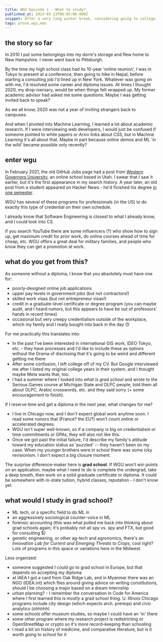 ```yaml
---
title: WGU Episode 1 - What to study?
published_at: 2023-03-23T08:05:00.000Z
snippet: After a very long winter break, considering going to college.
tags: prose,wgu,edu
---
```


## the story so far

In 2010 I put some belongings into my dorm's storage and flew home to New Hampshire. I never went back to Pittsburgh.

By the time my high school class had its 10-year 'online reunion', I was in Tokyo to present at a conference, then going to hike in Nepal, before starting a consulting job I'd lined up in New York. Whatever was going on with me, I'd resolved some career and diploma issues. At times I thought 2020, my drop-iversary, would be when things felt wrapped up. My former academic advisor had asked me some questions. Maybe I was getting invited back to speak?

As we all know, 2020 was not a year of inviting strangers back to campuses.

And when I pivoted into Machine Learning, I learned a lot about academic research. If I were interviewing web developers, I would just be confused if someone pointed to white papers or Arxiv links about CSS, but in Machine Learning it's all about that. Maybe in part because online demos and ML 'in the wild' became possible only recently?

## enter wgu

In February 2021, the old GitHub Jobs page had a post from [Western Governors University](https://wgu.edu), an online school based in Utah. I swear that I saw it earlier, but it's the first appearance in my search history. A year later, an old post from a student appeared on Hacker News - he'd finished his degree [in one semester](https://miguelrochefort.com/blog/cs-degree/).

WGU has several of these programs for professionals (in the US) to do exactly this type of credential on their own schedule.

I already know that Software Engineering is closest to what I already know, and I could look into CS.

If you search YouTube there are some influencers (?) who show how to sign up, get maximum credit for prior work, do online courses ahead of time for cheap, etc.
WGU offers a great deal for military families, and people who know they can get a promotion at work.

## what do you get from this?

As someone without a diploma, I know that you absolutely must have one for:
- poorly-designed online job applications
- upper pay levels in government jobs (but not contractors!)
- skilled work visas (but not entrepreneur visas!)
- credit in a graduate-level certificate or degree program (you can maybe audit, and I heard rumors, but this appears to have be out of professors' hands in recent times)
- occasional but very creepy credentialism outside of the workplace, which my family and I really bought into back in the day 🙃

For me practically this translates into:
- In the past I've been interested in international GIS work, IDEO Tokyo, etc. - they have processes and I'd like to include these as options without the Drama of disclosing that it's going to be weird and different getting me there
- After some confusion, I left college off of my CV. But Google interviewed me after I listed my original college years in their system, and I thought maybe Meta wants that, too.
- I had a summer where I looked into *what is grad school* and wrote to the Serious Games course at Michigan State and OLPC people, told them all about OLPC, Arabic crosswords, etc. and they said sorry (+ some encouragement to finish).

If I reserve time and get a diploma in the next year, what changes for me?
- I live in Chicago now, and I don't expect global work anytime soon. I read some rumors that (France? the EU?) won't count online or accelerated degrees.
- WGU isn't super well-known, so if a company is big on credentialism or time commitments or GPAs, they will also not like this.
- Once we got past the initial failure, I'd describe my family's attitude toward my education status as 'puzzled' -- they haven't been on my case. When my younger brothers were in school there was some icky revisionism. I don't expect a big closure moment.

The surprise difference-maker here is **grad school**. If WGU won't win points on an application, maybe what I need to do is complete the undergrad, take a deep breath, then work on a solid graduate certificate or diploma. It could be somewhere with in-state tuition, hybrid classes, reputation - I don't know yet.

## what would I study in grad school?

- ML tech, or a specific field to do ML in
- an aggressively sociological counter-voice in ML
- forensic accounting (this was what pulled me back into thinking about grad schools again; it's probably not all spy vs. spy and FTX, but good for consulting $)
- genetic engineering, or other ag-tech and agronomics, there's an *Innovation Lab for Current and Emerging Threats to Crops*, cool right? Lots of programs in this space or variations here in the Midwest.

Less organized:
- someone suggested I could go to grad school in Europe, but that depends on accepting my diploma
- at IAEA I got a card from Oak Ridge Lab, and in Myanmar there was an NGO (IDEA.int) which flies around giving advice on writing constitutions, should I be choosing a major based on a dream internship
- urban planning? - I remember the conversation in Code for America where I first learned this is *mostly* a grad school thing. U. Illinois Chicago programs include city design (which expects arch. prereqs) and civic analytics (ohhhhh)
- some schools offer museum studies, so maybe I could have an 'in' there
- some other program where my research project is redistricting or OpenStreetMap or crypto so it's more record-keeping than schooling
- I read a bit on history of medicine, and comparative literature, but is it worth going to school for it

<br/>
<br/>
<br/>
